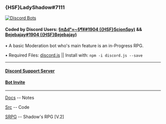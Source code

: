 ### {HSF}LadyShadow#7111
[![Discord Bots](https://discordbots.org/api/widget/347872963636494337.svg?topcolor=000000&middlecolor=000000&usernamecolor=00ffff&labelcolor=00ffff&datacolor=00ffff)](https://discordbots.org/bot/347872963636494337)

#### Coded by Discord Users: [§π∆d°≈~§¶¥#1904 ({HSF}ScionSpy)](https://discordbots.org/user/213250789823610880) && [Bejebajay#1904 ({HSF}Bejebajay)](https://discordbots.org/user/295404527308242944)

• A basic Moderation bot who's main feature is an in-Progress RPG.

• Required Files: [discord.js](https://discord.js.org/#/) || Install with: `npm -i discord.js --save`

----------
#### [Discord Support Server](https://discord.gg/9FUpBPQ)

#### [Bot Invite](https://discordapp.com/oauth2/authorize?client_id=347872963636494337&scope=bot&permissions=470150359)

----------
[Docs](https://github.com/shadow-spybeje/LadyShadow/blob/master/docs/Readme.md) -- Notes

[Src](https://github.com/shadow-spybeje/LadyShadow/blob/master/src/README.md) -- Code

[SRPG](https://github.com/shadow-spybeje/Shadow-RPG) -- Shadow's RPG [V.2]
